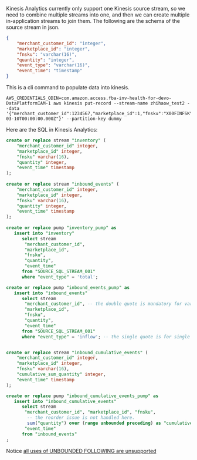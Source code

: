 
Kinesis Analytics currently only support one Kinesis source stream, so we need to combine multiple streams into one, and then we can create multiple in-application streams to join them. The following are the schema of the source stream in json.

```json
{
    "merchant_customer_id": "integer",
    "marketplace_id": "integer",
    "fnsku": "varchar(16)",
    "quantity": "integer",
    "event_type": "varchar(16)",
    "event_time": "timestamp"
}
```

This is a cli command to populate data into kinesis.
```shell
AWS_CREDENTIALS_ODIN=com.amazon.access.fba-inv-health-for-devo-DataPlatformIAM-1 aws kinesis put-record --stream-name zhihaow_test2 --data '{"merchant_customer_id":1234567,"marketplace_id":1,"fnsku":"X00FINFSK","quantity":53,"event_type":"total","event_time":"2019-03-10T00:00:00.000Z"}' --partition-key dummy

```

Here are the SQL in Kinesis Analytics:
```sql
create or replace stream "inventory" (
    "merchant_customer_id" integer,
    "marketplace_id" integer,
    "fnsku" varchar(16),
    "quantity" integer,
    "event_time" timestamp  
);
    
create or replace stream "inbound_events" (
    "merchant_customer_id" integer,
    "marketplace_id" integer,
    "fnsku" varchar(16),
    "quantity" integer,
    "event_time" timestamp  
);
    
create or replace pump "inventory_pump" as 
   insert into "inventory"
      select stream 
       "merchant_customer_id",
       "marketplace_id",
       "fnsku",
       "quantity",
       "event_time"
      from "SOURCE_SQL_STREAM_001"
      where "event_type" = 'total';

create or replace pump "inbound_events_pump" as 
   insert into "inbound_events"
      select stream 
       "merchant_customer_id", -- the double quote is mandatory for variable
       "marketplace_id",
       "fnsku",
       "quantity",
       "event_time"
      from "SOURCE_SQL_STREAM_001"
      where "event_type" = 'inflow'; -- the single quote is for single constant.


create or replace stream "inbound_cumulative_events" (
    "merchant_customer_id" integer,
    "marketplace_id" integer,
    "fnsku" varchar(16),
    "cumulative_sum_quantity" integer,
    "event_time" timestamp  
);

create or replace pump "inbound_cumulative_events_pump" as 
   insert into "inbound_cumulative_events"
      select stream 
       "merchant_customer_id", "marketplace_id", "fnsku",
        -- the reorder issue is not handled here.
        sum("quantity") over (range unbounded preceding) as "cumulative_quantity",
       "event_time"
      from "inbound_events"
;
```

Notice [all uses of UNBOUNDED FOLLOWING are unsupported](https://docs.aws.amazon.com/kinesisanalytics/latest/sqlref/sql-reference-allowed-disallowed-window.html)
